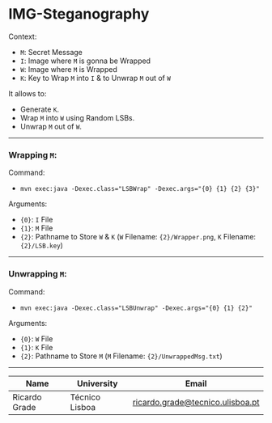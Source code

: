 # IMG-Steganography

Context:
- `M`: Secret Message
- `I`: Image where `M` is gonna be Wrapped
- `W`: Image where `M` is Wrapped
- `K`: Key to Wrap `M` into `I` & to Unwrap `M` out of `W`

It allows to:
- Generate `K`.
- Wrap `M` into `W` using Random LSBs.
- Unwrap `M` out of `W`.

---

### Wrapping `M`:

Command:
- `mvn exec:java -Dexec.class="LSBWrap" -Dexec.args="{0} {1} {2} {3}"`

Arguments:
- `{0}`: `I` File
- `{1}`: `M` File
- `{2}`: Pathname to Store `W` & `K` (`W` Filename: `{2}/Wrapper.png`, `K` Filename: `{2}/LSB.key`)

---

### Unwrapping `M`:

Command:
- `mvn exec:java -Dexec.class="LSBUnwrap" -Dexec.args="{0} {1} {2}"`

Arguments:
- `{0}`: `W` File
- `{1}`: `K` File
- `{2}`: Pathname to Store `M` (`M` Filename: `{2}/UnwrappedMsg.txt`)

---

| Name | University | Email |
| ---- | ---- | ---- |
| Ricardo Grade | Técnico Lisboa | ricardo.grade@tecnico.ulisboa.pt |

